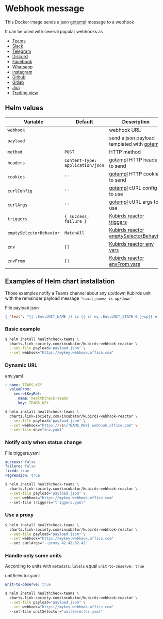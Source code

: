 # Webhook message

This Docker image sends a json [gotempl](https://github.com/link-society/gotempl) message to a webhook

It can be used with several popular webhooks as

- [Teams](https://docs.microsoft.com/microsoftteams/platform/webhooks-and-connectors/how-to/add-incoming-webhook)
- [Slack](https://api.slack.com/messaging/webhooks)
- [Telegram](https://core.telegram.org/bots/api#setwebhook)
- [Discord](https://discord.com/developers/docs/resources/webhook)
- [Facebook](https://developers.facebook.com/docs/graph-api/webhooks/)
- [Whatsapp](https://developers.facebook.com/docs/whatsapp/api/webhooks/)
- [Instagram](https://developers.facebook.com/docs/instagram-api/guides/webhooks/)
- [Github](https://docs.github.com/en/developers/webhooks-and-events/webhooks/creating-webhooks)
- [Gitlab](https://docs.gitlab.com/ee/user/project/integrations/webhooks.html)
- [Jira](https://developer.atlassian.com/server/jira/platform/webhooks/)
- [Trading view](https://www.tradingview.com/support/solutions/43000529348-about-webhooks/)

## Helm values

| Variable | Default | Description |
| --- | --- | --- |
| `webhook` | | webhook URL |
| `payload` | | send a json payload templated with [gotempl](https://github.com/link-society/) |
| `method` | `POST`| HTTP method |
| `headers` | `Content-Type: application/json` | [gotempl](https://github.com/link-society/) HTTP headers to send |
| `cookies` | `''` | [gotempl](https://github.com/link-society/) HTTP cookies to send |
| `curlConfig` | `''` | [gotempl](https://github.com/link-society/) cURL config to use |
| `curlArgs` | `''` | [gotempl](https://github.com/link-society/) cURL args to use |
| `triggers` | `{ success, failure }` | [Kubirds reactor triggers](https://kubirds.com/docs/concepts/reactor/schema/#triggers) |
| `emptySelectorBehavior` | `MatchAll` | [Kubirds reactor emptySelectorBehavior](https://kubirds.com/docs/concepts/reactor/schema/#emptyselectorbehavior) |
| `env` | `[]` | [Kubirds reactor env vars](https://kubirds.com/docs/concepts/reactor/schema/#env) |
| `envFrom` | `[]` | [Kubirds reactor envFrom vars](https://kubirds.com/docs/concepts/reactor/schema/#envFrom) |

## Examples of Helm chart installation

Those examples notify a Teams channel about any up/down Kubirds unit with the remainder payload message `'<unit_name> is up/down'`

File payload.json

```json
{ "text": "{{ .Env.UNIT_NAME }} is {{ if eq .Env.UNIT_STATE 0 }}up{{ else }}down {{ end }}" }
```

### Basic example

```bash
$ helm install healthcheck-teams \
  charts.link-society.com/incubator/kubirds-webhook-reactor \
  --set-file payload="payload.json" \
  --set webhook="https://mykey.webhook.office.com"
```

### Dynamic URL

env.yaml
```yaml
- name: TEAMS_KEY
  valueFrom:
    secretKeyRef:
      name: healthcheck-teams
      key: TEAMS_KEY
```

```bash
$ helm install healthcheck-teams \
  charts.link-society.com/incubator/kubirds-webhook-reactor \
  --set-file payload="payload.json" \
  --set webhook="https://\$\{TEAMS_KEY}.webhook.office.com" \
  --set-file env="env.yaml"
```

### Notify only when status change

File triggers.yaml
```yaml
success: false
failure: false
fixed: true
regression: true
```

```bash
$ helm install healthcheck-teams \
  charts.link-society.com/incubator/kubirds-webhook-reactor \
  --set-file payload="payload.json" \
  --set webhook="https://mykey.webhook.office.com"
  --set-file triggers="triggers.yaml"
```

### Use a proxy

```bash
$ helm install healthcheck-teams \
  charts.link-society.com/incubator/kubirds-webhook-reactor \
  --set-file payload="payload.json" \
  --set webhook="https://mykey.webhook.office.com"
  --set curlArgs="--proxy 42.42.62.42"
```

### Handle only some units

According to units with `metadata.labels` equal `unit-to-observe: true`

unitSelector.yaml
```yaml
unit-to-observe: true
```

```bash
$ helm install healthcheck-teams \
  charts.link-society.com/incubator/kubirds-webhook-reactor \
  --set-file payload="payload.json" \
  --set webhook="https://mykey.webhook.office.com"
  --set-file unitSelector="unitSelector.yaml"
```
